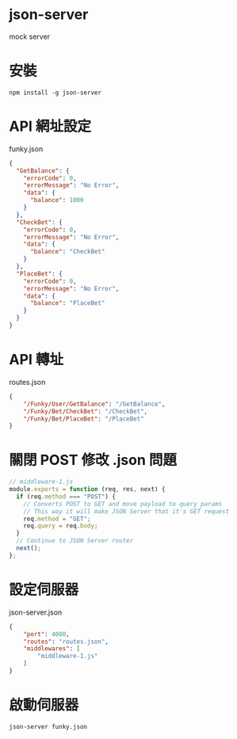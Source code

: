 # json-server
mock server

# 安裝
```shell
npm install -g json-server
```

# API 網址設定
funky.json
```json
{
  "GetBalance": {
    "errorCode": 0,
    "errorMessage": "No Error",
    "data": {
      "balance": 1000
    }
  },
  "CheckBet": {
    "errorCode": 0,
    "errorMessage": "No Error",
    "data": {
      "balance": "CheckBet"
    }
  },
  "PlaceBet": {
    "errorCode": 0,
    "errorMessage": "No Error",
    "data": {
      "balance": "PlaceBet"
    }
  }
}
```

# API 轉址
routes.json
```json
{
    "/Funky/User/GetBalance": "/GetBalance",
    "/Funky/Bet/CheckBet": "/CheckBet",
    "/Funky/Bet/PlaceBet": "/PlaceBet"
}
```

# 關閉 POST 修改 .json 問題
```javascript
// middleware-1.js
module.exports = function (req, res, next) {
  if (req.method === "POST") {
    // Converts POST to GET and move payload to query params
    // This way it will make JSON Server that it's GET request
    req.method = "GET";
    req.query = req.body;
  }
  // Continue to JSON Server router
  next();
};
```

# 設定伺服器
json-server.json
```json
{
    "port": 4000,
    "routes": "routes.json",
    "middlewares": [
        "middleware-1.js"
    ]
}
```

# 啟動伺服器
```shell
json-server funky.json
```

